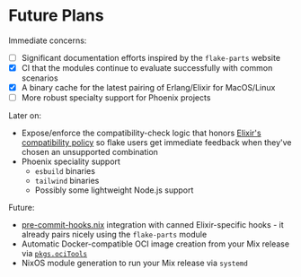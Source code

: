 # Future Plans

Immediate concerns:

- [ ] Significant documentation efforts inspired by the `flake-parts` website
- [x] CI that the modules continue to evaluate successfully with common scenarios
- [x] A binary cache for the latest pairing of Erlang/Elixir for MacOS/Linux
- [ ] More robust specialty support for Phoenix projects

Later on:

- Expose/enforce the compatibility-check logic that honors [Elixir's
  compatibility
  policy](https://hexdocs.pm/elixir/compatibility-and-deprecations.html) so
  flake users get immediate feedback when they've chosen an unsupported
  combination
- Phoenix speciality support
  - `esbuild` binaries
  - `tailwind` binaries
  - Possibly some lightweight Node.js support

Future:

- [pre-commit-hooks.nix](https://github.com/cachix/pre-commit-hooks.nix)
  integration with canned Elixir-specific hooks - it already pairs nicely using the `flake-parts` module
- Automatic Docker-compatible OCI image creation from your Mix release via
  [`pkgs.ociTools`](https://nixos.org/manual/nixpkgs/stable/#sec-pkgs-ociTools)
- NixOS module generation to run your Mix release via `systemd`
